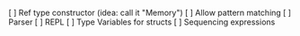 
[ ] Ref type constructor (idea: call it "Memory")
[ ] Allow pattern matching 
[ ] Parser
[ ] REPL
[ ] Type Variables for structs
[ ] Sequencing expressions 